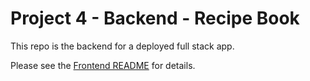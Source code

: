 # Project 4 - Backend - Recipe Book

This repo is the backend for a deployed full stack app. 

Please see the [Frontend README](https://github.com/sethchad/project-4-frontend) for details. 

